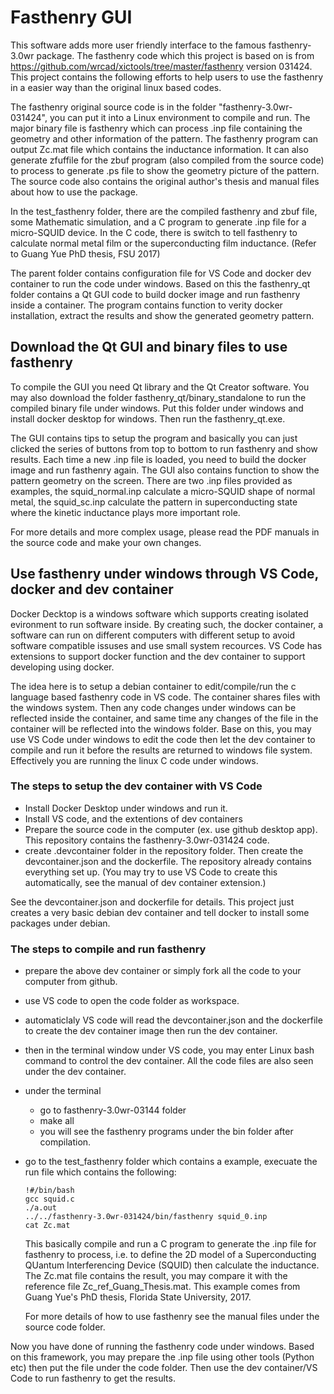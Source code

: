 # Fasthenry GUI
This software adds more user friendly interface to the famous fasthenry-3.0wr package. The fasthenry code which this project is based on is from https://github.com/wrcad/xictools/tree/master/fasthenry version 031424. This project contains the following efforts to help users to use the fasthenry in a easier way than the original linux based codes.

The fasthenry original source code is in the folder "fasthenry-3.0wr-031424", you can put it into a Linux environment to compile and run. The major binary file is fasthenry which can process .inp file containing the geometry and other information of the pattern. The fasthenry program can output Zc.mat file which contains the inductance information. It can also generate zfuffile for the zbuf program (also compiled from the source code) to process to generate .ps file to show the geometry picture of the pattern. The source code also contains the original author's thesis and manual files about how to use the package.

In the test_fasthenry folder, there are the compiled fasthenry and zbuf file, some Mathematic simulation, and a C program to generate .inp file for a micro-SQUID device. In the C code, there is switch to tell fasthenry to calculate normal metal film or the superconducting film inductance. (Refer to Guang Yue PhD thesis, FSU 2017)

The parent folder contains configuration file for VS Code and docker dev container to run the code under windows. Based on this the fasthenry_qt folder contains a Qt GUI code to build docker image and run fasthenry inside a container. The program contains function to verity docker installation, extract the results and show the generated geometry pattern.

## Download the Qt GUI and binary files to use fasthenry
To compile the GUI you need Qt library and the Qt Creator software. You may also download the folder fasthenry_qt/binary_standalone to run the compiled binary file under windows. Put this folder under windows and install docker desktop for windows. Then run the fasthenry_qt.exe.

The GUI contains tips to setup the program and basically you can just clicked the series of buttons from top to bottom to run fasthenry and show results. Each time a new .inp file is loaded, you need to build the docker image and run fasthenry again. The GUI also contains function to show the pattern geometry on the screen. There are two .inp files provided as examples, the squid_normal.inp calculate a micro-SQUID shape of normal metal, the squid_sc.inp calculate the pattern in superconducting state where the kinetic inductance plays more important role.

For more details and more complex usage, please read the PDF manuals in the source code and make your own changes.

## Use fasthenry under windows through VS Code, docker and dev container
Docker Decktop is a windows software which supports creating isolated evironment to run software inside. By creating such, the docker container, a software can run on different computers with different setup to avoid software compatible issuses and use small system recources. VS Code has extensions to support docker function and the dev container to support developing using docker.

The idea here is to setup a debian container to edit/compile/run the c language based fasthenry code in VS code. The container shares files with the windows system. Then any code changes under windows can be reflected inside the container, and same time any changes of the file in the container will be reflected into the windows folder. Base on this, you may use VS Code under windows to edit the code then let the dev container to compile and run it before the results are returned to windows file system. Effectively you are running the linux C code under windows.

### The steps to setup the dev container with VS Code

- Install Docker Desktop under windows and run it.
- Install VS code, and the extentions of dev containers
- Prepare the source code in the computer (ex. use github desktop app). This repository contains the fasthenry-3.0wr-031424 code.
- create .devcontainer folder in the repository folder. Then create the devcontainer.json and the dockerfile. The repository already contains everything set up. (You may try to use VS Code to create this automatically, see the manual of dev container extension.)

See the devcontainer.json and dockerfile for details. This project just creates a very basic debian dev container and tell docker to install some packages under debian.

### The steps to compile and run fasthenry
- prepare the above dev container or simply fork all the code to your computer from github.
- use VS code to open the code folder as workspace.
- automaticlaly VS code will read the devcontainer.json and the dockerfile to create the dev container image then run the dev container.
- then in the terminal window under VS code, you may enter Linux bash command to control the dev container. All the code files are also seen under the dev container.
- under the terminal
    - go to fasthenry-3.0wr-03144 folder
    - make all
    - you will see the fasthenry programs under the bin folder after compilation.
- go to the test_fasthenry folder which contains a example, execuate the run file which contains the following:
    ```
    !#/bin/bash
    gcc squid.c
    ./a.out
    ../../fasthenry-3.0wr-031424/bin/fasthenry squid_0.inp
    cat Zc.mat
    ```
    This basically compile and run a C program to generate the .inp file for fasthenry to process, i.e. to define the 2D model of a Superconducting QUantum Interferencing Device (SQUID) then calculate the inductance. The Zc.mat file contains the result, you may compare it with the reference file Zc_ref_Guang_Thesis.mat. This example comes from Guang Yue's PhD thesis, Florida State University, 2017.

    For more details of how to use fasthenry see the manual files under the source code folder.

Now you have done of running the fasthenry code under windows. Based on this framework, you may prepare the .inp file using other tools (Python etc) then put the file under the code folder. Then use the dev container/VS Code to run fasthenry to get the results.

